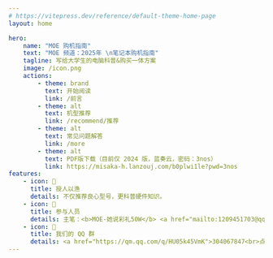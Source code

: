 ```yaml
---
# https://vitepress.dev/reference/default-theme-home-page
layout: home

hero:
    name: "MOE 购机指南"
    text: "MOE 频道：2025年 \n笔记本购机指南"
    tagline: 写给大学生的电脑科普&购买一体方案
    image: /icon.png
    actions:
        - theme: brand
          text: 开始阅读
          link: /前言
        - theme: alt
          text: 机型推荐
          link: /recommend/推荐
        - theme: alt
          text: 常见问题解答
          link: /more
        - theme: alt
          text: PDF版下载（目前仅 2024 版，蓝奏云，密码：3nos）
          link: https://misaka-h.lanzouj.com/b0plwi1le?pwd=3nos
features:
    - icon: 🎣
      title: 授人以渔
      details: 不仅推荐良心型号，更科普硬件知识。
    - icon: 👥
      title: 参与人员
      details: 主笔：<b>MOE-她说彩礼50W</b> <a href="mailto:1209451703@qq.com" >[<u>邮箱</u>]</a><br/>排版/网站：<b>lkyu</b><br/>通讯作者：<b>A客服小莫</b>
    - icon: 🐧
      title: 我们的 QQ 群
      details: <a href="https://qm.qq.com/q/HU05k45VmK">304067847<br>点击加入</a>
---
```

